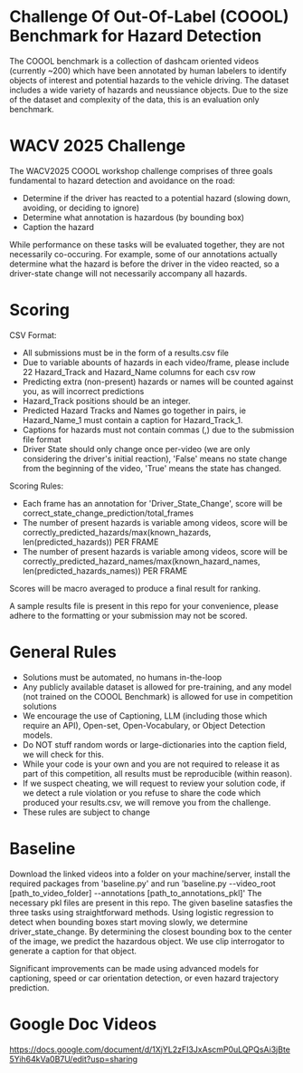 # Challenge Of Out-Of-Label (COOOL) Benchmark for Hazard Detection
The COOOL benchmark is a collection of dashcam oriented videos (currently ~200) which have been annotated by human labelers to identify objects of interest and potential hazards to the vehicle driving.
The dataset includes a wide variety of hazards and neussiance objects.
Due to the size of the dataset and complexity of the data, this is an evaluation only benchmark.

# WACV 2025 Challenge
The WACV2025 COOOL workshop challenge comprises of three goals fundamental to hazard detection and avoidance on the road:
- Determine if the driver has reacted to a potential hazard (slowing down, avoiding, or deciding to ignore)
- Determine what annotation is hazardous (by bounding box)
- Caption the hazard

While performance on these tasks will be evaluated together, they are not necessarily co-occuring. For example, some of our annotations actually determine what the hazard is before the driver in the video reacted, so a driver-state change will not necessarily accompany all hazards.

# Scoring
CSV Format:
- All submissions must be in the form of a results.csv file
- Due to variable abounts of hazards in each video/frame, please include 22 Hazard_Track and Hazard_Name columns for each csv row
- Predicting extra (non-present) hazards or names will be counted against you, as will incorrect predictions
- Hazard_Track positions should be an integer.
- Predicted Hazard Tracks and Names go together in pairs, ie Hazard_Name_1 must contain a caption for Hazard_Track_1.
- Captions for hazards must not contain commas (,) due to the submission file format
- Driver State should only change once per-video (we are only considering the driver's initial reaction), 'False' means no state change from the beginning of the video, 'True' means the state has changed.

Scoring Rules:
- Each frame has an annotation for 'Driver_State_Change', score will be correct_state_change_prediction/total_frames
- The number of present hazards is variable among videos, score will be correctly_predicted_hazards/max(known_hazards, len(predicted_hazards)) PER FRAME
- The number of present hazards is variable among videos, score will be correctly_predicted_hazard_names/max(known_hazard_names, len(predicted_hazards_names)) PER FRAME

Scores will be macro averaged to produce a final result for ranking.

A sample results file is present in this repo for your convenience, please adhere to the formatting or your submission may not be scored.

# General Rules
- Solutions must be automated, no humans in-the-loop
- Any publicly available dataset is allowed for pre-training, and any model (not trained on the COOOL Benchmark) is allowed for use in competition solutions
- We encourage the use of Captioning, LLM (including those which require an API), Open-set, Open-Vocabulary, or Object Detection models.
- Do NOT stuff random words or large-dictionaries into the caption field, we will check for this.
- While your code is your own and you are not required to release it as part of this competition, all results must be reproducible (within reason).
- If we suspect cheating, we will request to review your solution code, if we detect a rule violation or you refuse to share the code which produced your results.csv, we will remove you from the challenge.
- These rules are subject to change

# Baseline
Download the linked videos into a folder on your machine/server, install the required packages from 'baseline.py' and run 'baseline.py --video_root [path_to_video_folder] --annotations [path_to_annotations_pkl]'
The necessary pkl files are present in this repo.
The given baseline satasfies the three tasks using straightforward methods. Using logistic regression to detect when bounding boxes start moving slowly, we determine driver_state_change. By determining the closest bounding box to the center of the image, we predict the hazardous object. We use clip interrogator to generate a caption for that object.


Significant improvements can be made using advanced models for captioning, speed or car orientation detection, or even hazard trajectory prediction.

# Google Doc Videos 
https://docs.google.com/document/d/1XjYL2zFI3JxAscmP0uLQPQsAi3jBte5Yih64kVa0B7U/edit?usp=sharing
